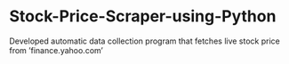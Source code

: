 # Stock-Price-Scraper-using-Python
Developed automatic data collection program that fetches live stock price from ’finance.yahoo.com’
